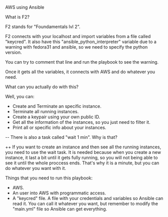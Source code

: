 AWS using Ansible

What is F2?

F2 stands for "Foundamentals lvl 2".

F2 connects with your localhost and import variables from a file called "keycred". It also have this "ansible_python_interpreter" variable due to a warning with fedora31 and ansible, so we need to specify the python version.

You can try to comment that line and run the playbook to see the warning.

Once it gets all the variables, it connects with AWS and do whatever you need.

What can you actually do with this?

Well, you can:

- Create and Terminate an specific instance.
- Terminate all running instances.
- Create a keypair using your own public ID.
- Get all the information of the instances, so you just need to filter it.
- Print all or specific info about your instances.

-- There is also a task called "wait 1 min". Why is that?

++ If you want to create an instance and then see all the running instances, you need to use the wait task. It is needed because when you create a new instance, it last a bit until it gets fully running, so you will not being able to see it until the whole proccess ends. That's why it is a minute, but you can do whatever you want with it.

Things that you need to run this playbook:

- AWS.
- An user into AWS with programmatic access.
- A "keycred" file. A file with your credentials and variables so Ansible can read it.
You can call it whatever you want, but remember to modify the "main.yml" file so Ansible can get everything.
